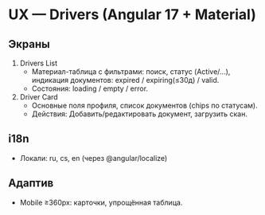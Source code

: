 # UX — Drivers (Angular 17 + Material)

## Экраны
1) Drivers List  
   - Материал-таблица с фильтрами: поиск, статус (Active/…),
     индикация документов: expired / expiring(≤30д) / valid.
   - Состояния: loading / empty / error.
2) Driver Card  
   - Основные поля профиля, список документов (chips по статусам).
   - Действия: Добавить/редактировать документ, загрузить скан.

## i18n
- Локали: ru, cs, en (через @angular/localize)

## Адаптив
- Mobile ≥360px: карточки, упрощённая таблица.
